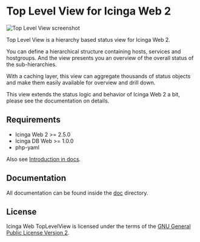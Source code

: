 Top Level View for Icinga Web 2
===============================

![Top Level View screenshot](doc/screenshots/tiles.png)

Top Level View is a hierarchy based status view for Icinga Web 2.

You can define a hierarchical structure containing hosts, services and hostgroups.
And the view presents you an overview of the overall status of the sub-hierarchies.

With a caching layer, this view can aggregate thousands of status objects and make
them easily available for overview and drill down.

This view extends the status logic and behavior of Icinga Web 2 a bit,
please see the documentation on details.

## Requirements

* Icinga Web 2 >= 2.5.0
* Icinga DB Web >= 1.0.0
* php-yaml

Also see [Introduction in docs](doc/01-Introduction.md).

## Documentation

All documentation can be found inside the [doc](doc/) directory.

## License

Icinga Web TopLevelView is licensed under the terms of the [GNU General Public License Version 2](COPYING).
